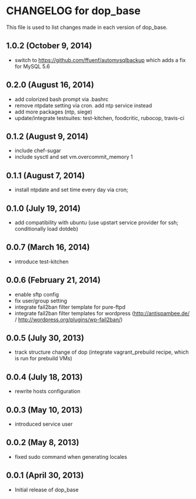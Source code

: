 # CHANGELOG for dop_base

This file is used to list changes made in each version of dop_base.

## 1.0.2 (October 9, 2014)

* switch to https://github.com/ffuenf/automysqlbackup which adds a fix for MySQL 5.6

## 0.2.0 (August 16, 2014)

* add colorized bash prompt via .bashrc
* remove ntpdate setting via cron. add ntp service instead
* add more packages (ntp, siege)
* update/integrate testsuites: test-kitchen, foodcritic, rubocop, travis-ci

## 0.1.2 (August 9, 2014)

* include chef-sugar
* include sysctl and set vm.overcommit_memory 1

## 0.1.1 (August 7, 2014)

* install ntpdate and set time every day via cron;

## 0.1.0 (July 19, 2014)

* add compatibility with ubuntu (use upstart service provider for ssh; conditionally load dotdeb)

## 0.0.7 (March 16, 2014)

* introduce test-kitchen

## 0.0.6 (February 21, 2014)

* enable sftp config
* fix user/group setting
* integrate fail2ban filter template for pure-ftpd
* integrate fail2ban filter templates for wordpress (http://antispambee.de/ / http://wordpress.org/plugins/wp-fail2ban/)

## 0.0.5 (July 30, 2013)

* track structure change of dop (integrate vagrant_prebuild recipe, which is run for prebuild VMs)

## 0.0.4 (July 18, 2013)

* rewrite hosts configuration

## 0.0.3 (May 10, 2013)

* introduced service user

## 0.0.2 (May 8, 2013)

* fixed sudo command when generating locales

## 0.0.1 (April 30, 2013)

* Initial release of dop_base
